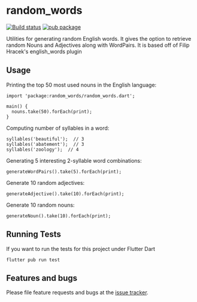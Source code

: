 # random_words

[![Build status](https://travis-ci.org/t04glovern/random_words.svg)](https://travis-ci.org/t04glovern/random_words)
[![pub package](https://img.shields.io/pub/v/random_words.svg)](https://pub.dartlang.org/packages/random_words)

Utilities for generating random English words. It gives the option to
retrieve random Nouns and Adjectives along with WordPairs. It is based
off of Filip Hracek's english_words plugin

## Usage

Printing the top 50 most used nouns in the English language:

    import 'package:random_words/random_words.dart';

    main() {
      nouns.take(50).forEach(print);
    }

Computing number of syllables in a word:

    syllables('beautiful');  // 3
    syllables('abatement');  // 3
    syllables('zoology');  // 4

Generating 5 interesting 2-syllable word combinations:

    generateWordPairs().take(5).forEach(print);

Generate 10 random adjectives:

    generateAdjective().take(10).forEach(print);

Generate 10 random nouns:

    generateNoun().take(10).forEach(print);

## Running Tests

If you want to run the tests for this project under Flutter Dart

    flutter pub run test

## Features and bugs

Please file feature requests and bugs at the [issue tracker][tracker].

[tracker]: https://github.com/t04glovern/random_words/issues
